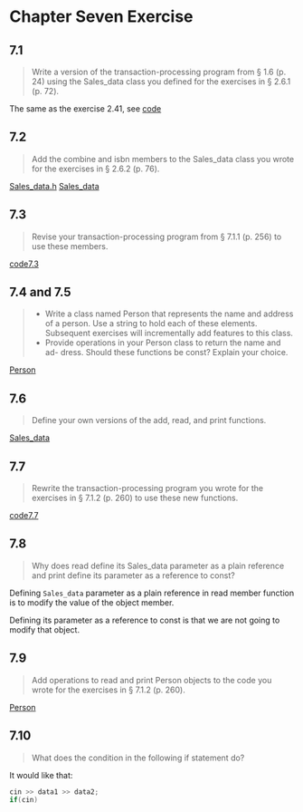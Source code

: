 # Chapter Seven Exercise

## 7.1

> Write a version of the transaction-processing program from § 1.6 (p. 24) using the Sales_data class you defined for the exercises in § 2.6.1 (p. 72).

The same as the exercise 2.41, see [code](exercise2_42_3.cpp)

## 7.2

> Add the combine and isbn members to the Sales_data class you wrote for the exercises in § 2.6.2 (p. 76).

[Sales_data.h](../include/Sales_data.h)  [Sales_data](Sales_data.cpp)

## 7.3

> Revise your transaction-processing program from § 7.1.1 (p. 256) to use these members.

[code7.3](./exercise7_3.cpp)

## 7.4 and 7.5

> - Write a class named Person that represents the name and address of a person. Use a string to hold each of these elements. Subsequent exercises will incrementally add features to this class.
> - Provide operations in your Person class to return the name and ad- dress. Should these functions be const? Explain your choice.

[Person](../include/Person.h)

## 7.6

> Define your own versions of the add, read, and print functions.

 [Sales_data](Sales_data.cpp)

## 7.7

> Rewrite the transaction-processing program you wrote for the exercises in § 7.1.2 (p. 260) to use these new functions.

[code7.7](./exercise7.7.cpp)

## 7.8

> Why does read define its Sales_data parameter as a plain reference and print define its parameter as a reference to const?

Defining `Sales_data` parameter as a plain reference in read member function is to modify the value of the object member.

Defining its parameter as a reference to const is that we are not going to modify that object.

## 7.9

> Add operations to read and print Person objects to the code you wrote for the exercises in § 7.1.2 (p. 260).

[Person](./Person.cpp)

## 7.10

> What does the condition in the following if statement do?

It would like that:

```c++
cin >> data1 >> data2;
if(cin)
```


